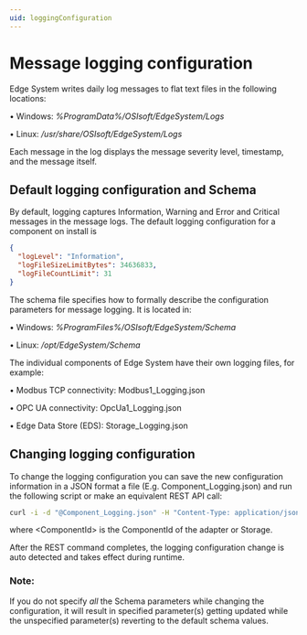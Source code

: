 ```yaml
---
uid: loggingConfiguration
---
```


# Message logging configuration
Edge System writes daily log messages to flat text files in the following locations:

• Windows: *%ProgramData%/OSIsoft/EdgeSystem/Logs*

• Linux: */usr/share/OSIsoft/EdgeSystem/Logs*

Each message in the log displays the message severity level, timestamp, and the message itself.

## Default logging configuration and Schema
By default, logging captures Information, Warning and Error and Critical messages in the message logs.
The default logging configuration for a component on install is 
```json
{
  "logLevel": "Information",
  "logFileSizeLimitBytes": 34636833,
  "logFileCountLimit": 31   
}
```

The schema file specifies how to formally describe the configuration parameters for message logging. 
It is located in:

• Windows: *%ProgramFiles%/OSIsoft/EdgeSystem/Schema*

• Linux: */opt/EdgeSystem/Schema*

The individual components of Edge System have their own logging files, for example:

• Modbus TCP connectivity: Modbus1_Logging.json

• OPC UA connectivity: OpcUa1_Logging.json

• Edge Data Store (EDS): Storage_Logging.json

## Changing logging configuration
To change the logging configuration you can save the new configuration information in a JSON format a file (E.g. Component_Logging.json) and run the following script or make an equivalent REST API call:

```bash
curl -i -d "@Component_Logging.json" -H "Content-Type: application/json" -X PUT http://localhost:5590/api/v1/configuration/<ComponentId>/Logging
```

where \<ComponentId> is the ComponentId of the adapter or Storage.

After the REST command completes, the logging configuration change is auto detected and takes effect during runtime.

### **Note:** 
If you do not specify *all* the Schema parameters while changing the configuration, it will result in specified parameter(s) getting updated while the unspecified parameter(s) reverting to the default schema values. 
